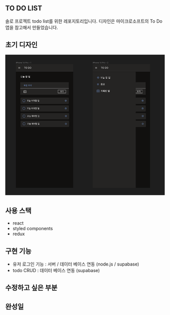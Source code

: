 ## TO DO LIST

솔로 프로젝트 todo list를 위한 레포지토리입니다.
디자인은 마이크로소프트의 To Do 앱을 참고해서 만들었습니다.

## 초기 디자인

![](./demo.png)

## 사용 스택

- react
- styled components
- redux

## 구현 기능

- 유저 로그인 기능 : 서버 / 데이터 베이스 연동 (node.js / supabase)
- todo CRUD : 데이터 베이스 연동 (supabase)

## 수정하고 싶은 부분

## 완성일
